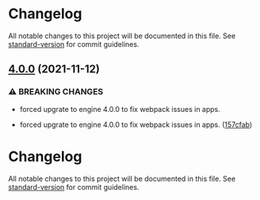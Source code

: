 # Changelog

All notable changes to this project will be documented in this file. See [standard-version](https://github.com/conventional-changelog/standard-version) for commit guidelines.

## [4.0.0](https://github.com/ZeaInc/gltf-loader/compare/v3.2.6...v4.0.0) (2021-11-12)


### ⚠ BREAKING CHANGES

* forced upgrate to engine 4.0.0 to fix webpack issues in apps.

* forced upgrate to engine 4.0.0 to fix webpack issues in apps. ([157cfab](https://github.com/ZeaInc/gltf-loader/commit/157cfabbb5fab089bd46722e7a4630aab2e0dad9))

# Changelog

All notable changes to this project will be documented in this file. See [standard-version](https://github.com/conventional-changelog/standard-version) for commit guidelines.

